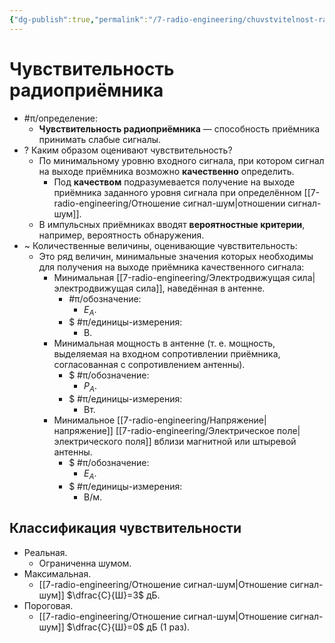 ```yaml
---
{"dg-publish":true,"permalink":"/7-radio-engineering/chuvstvitelnost-radiopriyomnika/","title":"Чувствительность радиоприёмника"}
---
```



# Чувствительность радиоприёмника

- #π/определение:
	- **Чувствительность радиоприёмника** — способность приёмника принимать слабые сигналы.
- ? Каким образом оценивают чувствительность?
	- По минимальному уровню входного сигнала, при котором сигнал на выходе приёмника возможно **качественно** определить.
		- Под **качеством** подразумевается получение на выходе приёмника заданного уровня сигнала при определённом [[7-radio-engineering/Отношение сигнал-шум\|отношении сигнал-шум]].
	- В импульсных приёмниках вводят **вероятностные критерии**, например, вероятность обнаружения.
- ~ Количественные величины, оценивающие чувствительность:
	- Это ряд величин, минимальные значения которых необходимы для получения на выходе приёмника качественного сигнала:
		- Минимальная [[7-radio-engineering/Электродвижущая сила\|электродвижущая сила]], наведённая в антенне.
			- #π/обозначение:
				- $E_A$.
			- $ #π/единицы-измерения:
				- В.
		- Минимальная мощность в антенне (т. е. мощность, выделяемая на входном сопротивлении приёмника, согласованная с сопротивлением антенны).
			- $ #π/обозначение:
				- $P_A$.
			- $ #π/единицы-измерения:
				- Вт.
		- Минимальное [[7-radio-engineering/Напряжение\|напряжение]] [[7-radio-engineering/Электрическое поле\|электрического поля]] вблизи магнитной или штыревой антенны.
			- $ #π/обозначение:
				- $E_A$.
			- $ #π/единицы-измерения:
				- В/м.

## Классификация чувствительности

- Реальная.
	- Ограниченна шумом.
- Максимальная.
	- [[7-radio-engineering/Отношение сигнал-шум\|Отношение сигнал-шум]] $\dfrac{С}{Ш}=3$ дБ.
- Пороговая.
	- [[7-radio-engineering/Отношение сигнал-шум\|Отношение сигнал-шум]] $\dfrac{С}{Ш}=0$ дБ (1 раз).
